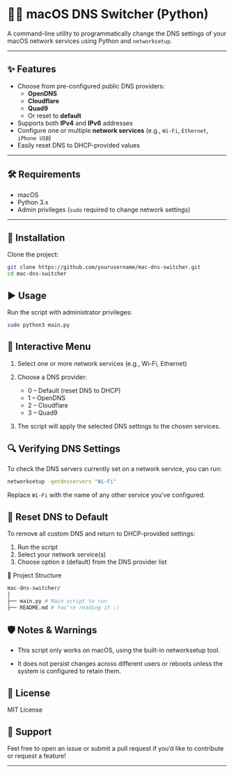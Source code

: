 # 🛜🍎 macOS DNS Switcher (Python)

A command-line utility to programmatically change the DNS settings of your macOS network services using Python and
`networksetup`.

---

## ✨ Features

- Choose from pre-configured public DNS providers:
    - **OpenDNS**
    - **Cloudflare**
    - **Quad9**
    - Or reset to **default**
- Supports both **IPv4** and **IPv6** addresses
- Configure one or multiple **network services** (e.g., `Wi-Fi`, `Ethernet`, `iPhone USB`)
- Easily reset DNS to DHCP-provided values

---

## 🛠 Requirements

- macOS
- Python 3.x
- Admin privileges (`sudo` required to change network settings)

---

## 🚀 Installation

Clone the project:

```bash
git clone https://github.com/yourusername/mac-dns-switcher.git
cd mac-dns-switcher
```

## ▶️ Usage

Run the script with administrator privileges:

```bash
sudo python3 main.py
```

## 🧭 Interactive Menu

1. Select one or more network services (e.g., Wi-Fi, Ethernet)

2. Choose a DNS provider:
    - 0 – Default (reset DNS to DHCP)
    - 1 – OpenDNS
    - 2 – Cloudflare
    - 3 – Quad9

3. The script will apply the selected DNS settings to the chosen services.

## 🔍 Verifying DNS Settings

To check the DNS servers currently set on a network service, you can run:

```bash
networksetup -getdnsservers "Wi-Fi"
```

Replace `Wi-Fi` with the name of any other service you've configured.

## 🧼 Reset DNS to Default

To remove all custom DNS and return to DHCP-provided settings:

1. Run the script
2. Select your network service(s)
3. Choose option `0` (default) from the DNS provider list

📂 Project Structure

```bash
mac-dns-switcher/
│
├── main.py # Main script to run
├── README.md # You're reading it :)
```

## 🛡️ Notes & Warnings

- This script only works on macOS, using the built-in networksetup tool.

- It does not persist changes across different users or reboots unless the system is configured to retain them.

## 📄 License

MIT License

## 🙋 Support

Feel free to open an issue or submit a pull request if you’d like to contribute or request a feature!

---
